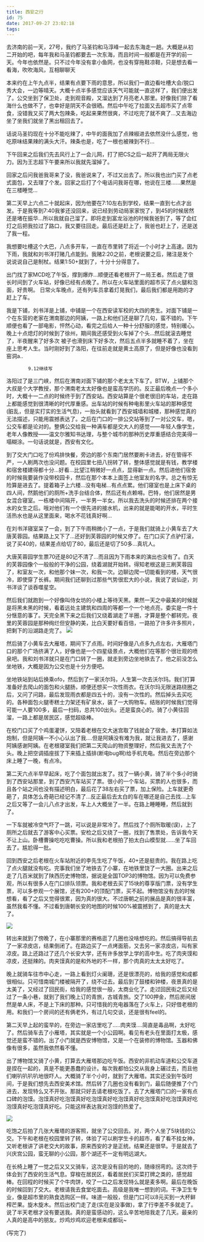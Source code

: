 ```yaml
---
title: 西安之行
id: 75
date: 2017-09-27 23:02:18
tags:
---
```


去济南的前一天，27号，我约了马圣钧和马淳峰一起去东海走一趟。大概是从初二开始的吧，每年我和马圣钧都要去一次东海，而且时间一般都是在开学的前一天。今年也依然是。只不过今年没有拿小鱼网，也没有穿拖鞋凉鞋，只是想去看一看海，吹吹海风，互相聊聊天

本来约在上午九点半，结果有点要下雨的意思，所以我们一直边看吐槽大会/脱口秀大会，一边等晴天。大概十点半多感觉应该天气可能就一直这样了，我们便出发了。公交坐到了保卫处，走到观音殿，又溜达到了月亮老人那里。好像我们除了看海什么也做不了，也幸好是阴天不会很晒。然后中午吃了拉面又去超市买了点零食，没错我又买了两大包辣条，吃起来果然很爽，不过吃完了就不爽了...又去海边坐了坐我们就坐了黑出租回去了。

话说马圣钧现在十分不能吃辣了，中午的面我加了点辣椒进去依然没什么感觉，他吃原味结果辣的满头大汗。辣条也是，吃了一根也被辣到不行...

下午回来之后我们先去风行上了一会儿网，打了把CS之后一起开了两局无限火力。因为王志超下午要来所以我就先溜掉了。

回家之后问我爸我哥来了没，我爸说来了，不过又出去了。所以我也出门买了点老式面包，又去理了个发。回家之后打了个电话问我哥在哪，他说在三楼......果然是在三楼睡觉...

第二天早上六点二十就起床，因为他要在7:10左右到学校，结果一直到七点才出发。于是我等到7:40我爹还没回来，说已经到劳动局家家悦了，到45的时候居然还是堵在振华...所以我就自己溜了。即将走到富龙浴池的时候我爸到了，等了会红灯之后把我拉过了路口，我又要往回走。最后还是赶上了，我爸也赶上了，还是送了我一程。

我想要吐槽这个大巴，八点多开车，一直在市里转了将近一个小时才上高速。因为下雨，我就和刘书洋打赌几点能到。我赌2:20之前，老根说要之后，赌注是发个说说说自己是制杖。结果1:50+就到了，十分十分得意了。

出门找了家MCD吃了午饭，撑到爆炸...顺便还看老根开了一局王者。然后走了很长时间到了火车站，好像已经有点晚了。所以在火车站里面的超市买了点火腿和泡面，好贵啊。 日常火车晚点，还有列车员拿着灯晃我们，最后我们都是用跑的才赶上了车。

我是下铺，刘书洋是上铺，中铺是一个在西安读军校的大四的男生。对面下铺是一个在东营的老家在渭南那边的阿姨，一路上和他们还是聊了几句，蛮不错的。下午顺便也看了一部电影，怦然心动，看完之后给人一种十分舒服的感觉，特别暖心。晚上十点熄灯的时候到了徐州，期间我还感受到火车掉了个头...然后就滚去睡觉了，半夜醒来了好多次 被子也滑到床下好多次，然后五点半多就睡不着了，坐在座上思考人生。当时刚好到了洛阳，在往前走就是黄土高原了，但是好像也没看到窑洞a..

			9.12继续写
洛阳过了是三门峡，然后在渭南对面下铺的那个老太太下车了。BTW，上铺那个大叔是个大学教授，那个渭南老太太好像也是蛮高学历的。反正最后晚点一个多小时，大概十一二点的时候终于到了西安站。西安站算是个很老很旧的车站，走在路上都能感觉到很清晰的时代厚重感。出车站的时候有种电影里火车站的那种感觉(脏乱，但是实打实的生活气息)，一抬头就看到了西安城墙和城楼，那种感觉真的无法描述，只能用震撼表达了。之后在门口的一排公交站等到了一对公交车，嗯，公交车都是论对的。整俩公交给我一种满车都是交大人的感觉——年轻人像学生，老年人像教授——温文尔雅知书达理，与整个城市的那种历史厚重感结合完美得一塌糊涂。一句话说就是，西安有文化。

到了交大门口吃了份鸡排快餐，旁边的那个东南门居然要刷卡进去，好在管得不严，一人刷两次也没问题。在校园里七扭八拐转了转，整体感觉就是有钱，教学楼和宿舍楼建得都十分...好看...比望江稍微好一点点，显得新一点。然后进他们宿舍的时候我要装作没带校园卡，然后在那个本本上面签上他室友的名字。总之有惊无险算是进去了。提着箱子上六楼...没有电梯...有点点累。他们寝室也是上床下桌的四人间，然鹅他们的厕所+洗手台结合体，然后还有点赖嘚。巴特，他们居然是男女混合寝室。一栋楼中间隔开，一半男一半女。所以我去洗头的时候还排在两个接水的女生之后。哦对他们有一个很先进的接水机，出来的就是能喝的开水，平时生活热水也是从这里面来，喝水不花钱真好啊...

在刘书洋寝室呆了一会，到了下午雨稍微小了一点，于是我们就骑上小黄车去了大唐芙蓉园。结果路上又下了...还好到芙蓉园的时候又停了。在门口买了点驴打滚，说了买40的，结果差点给切了80，最后还是切了50多...真坑人。

大唐芙蓉园学生票70还是80记不清了...而且因为下雨本来的演出也没有了。白天的芙蓉园像个一般般的干净的公园，绕着湖就开始转。得知老根这是三刷芙蓉园了，和室友一次，和他那个妹一次，和我一次。边聊边爬一切能看到的楼，天气很冷，即使穿了长裤。期间我们还聊到过那些气势很宏大的小说，我说了说仙逆，刘书洋谈了谈吞噬星空。

然后我们就跑到一个好像叫侍女坊的小楼上等待天黑。果然一天之中最美的时候就是将黑未黑的时候，看着远处主建筑和四周的等都一个一个地点亮，委实是一件十分惬意的事了。天完全黑下来之后我们又绕着湖走了半圈，才算是整个都转完。夜里的芙蓉园是那种绚烂但安静的美，比白天要好看百倍，一路拍了许多许多照片，把剩下的沿湖路走完了。
![](https://eremite-1252628011.cossh.myqcloud.com/wp-content/uploads/2017/09/2017-08-31-01.10.44-1.jpg)

然后骑了小黄车去大雁塔，期间下了点雨。时间好像是八点多九点左右，大雁塔门口的那个广场挤满了人，好像也是一个四星级景点，大概他们在等那个很壮观的喷泉吧。我和刘书洋就只是在门口转了一圈，就走到旁边坐地铁去了。他之前没怎么坐地铁，大概是因为公交也是十分方便吧。

坐地铁站到站后换乘ofo，然后到了一家沃尔玛，人生第一次去沃尔玛。我们打算准备好去爬山的面包和火腿肠，顺便还想买一次性雨衣。在沃尔玛无限迷路绕圈之后，又问了问路，最后发现雨衣都是四五十的，没有一次性的。然后掉头去买吃的。各种面包火腿枣糕士力架还有矿泉水，装了一大购物车。结账的时候我们觉得可能一人要100多，最后一扫码，总共100出头。还是蛮良心的。骑了小黄往回溜，一路上都是居民区，感觉超级棒。

在校门口买了个鸡蛋灌饼，又陪着老根在交大迷宫取了钱就会了宿舍。本打算如法炮制，但是阿姨一不小心认出了我....但是阿姨没有难为我，就让我进去了，感谢阿姨感谢阿姨。在老根寝室我们把第二天爬山的物资整理好，然后我又去洗了个头。晚上把空调插座拔了下来插上插排(断电bug啊)给手机充电。然后在旁边那个床上睡了一晚，有点冷。

第二天六点半早早起床，吃了个面包就出发了。找了一辆小黄，骑了半个多小时骑到了西安站那里，到了西安汽车站买了票。很小的一个车站，买票的人也很多，而且各个站之间也没有描述明白，最后花了38左右买了票，加上保险。上车就更奇葩了，具体怎么奇葩已经记不清了...反正最后去太白的车在哪还是自己去找...上车之后又等了一会儿八点才出发，车上人大概坐了一半。在路上睡睡睡，然后就到了。

一下车就被冷空气吓了一跳，可以说是非常冷了。然后找了个厕所取暖(误)，上了厕所之后就去了游客中心买票。安检之后又绕了一圈，找到了售票处，告诉我今天不让上山。卧槽曹操吃吃吃曹操。所以我和老根拍了拍太白山模型就......坐了车回去了。尴尬得一批。

回到西安之后老根在火车站附近的李先生吃了午饭，40+还是挺贵的。我在路上吃了点火腿就没有吃。完事我们坐了地铁去了小寨，在地铁里饶了一大圈。出来之后走了几百米就到了陕西历史博物馆，据说是全国TOP3的博物馆。因为可以免费参观，所以有很多人在门口排队领票。我和老根去买了15块的尊享版门票，没有学生票，可以多参观一个展馆，还有200+的顶配门票，买不起。博物馆没有去的时候想看，看了之后又觉得很累，因为真的很大。不过唐朝之前的展品是真的很丰富，虽然我看不懂。不过看到唐朝长安的地图的时候100%被震撼到了，真的是太大了。

![](https://eremite-1252628011.cossh.myqcloud.com/wp-content/uploads/2017/09/2017-08-31-08.44.08-1.jpg)

转出来就到了傍晚了，在小寨那里的赛格逛了几圈也没啥想吃的。然后搞得导航去了一家凉皮店，结果倒闭了。在路边买了一点烤面筋，又去另一家凉皮店，叫有家凉皮。路上还路过了还几个长安大学，还有许多放学上学的高中生。吃了肉夹馍和凉皮，还挺辣的。肉夹馍真的是和外地的不一样，那个肉真的太太太好吃了。

晚上就骑车往市中心走，一路上看到灯火阑珊，还是很漂亮的，给我的感觉和成都很相似。只可惜南城门楼被隔开了，绕不过去。最后到了鼓楼和钟楼，夜景真的是太美了，又经过了回民街，给我的感觉很一般，太商业化了。走过回民街之后又经过了一条小巷，就到了我们晚上订的青旅，古城青旅。交了100押金，然后房间居然是单人床，不是上下床的那种。只可惜我的充电器落在了火车上，只好借老根的用。和我们一个房间的还有俩老外，有过几句交谈，还是很有feel的。

第二天早上起的蛮早的，在旁边一家店里吃了.....肉夹馍....简直是毒品啊，太好吃了。然后骑车去了小雁塔，其实就是一个小公园啊。看见有老头在里面打太极，感觉还是蛮不错的。出了小门就是西安博物馆，又是一个在装修的博物馆。玉器和佛像有很多，虽然我依然看不懂。

出了博物馆又骑了小黄，打算去大雁塔那边吃午饭。西安的非机动车道和公交车道是捏在一起的，真是不能更愚蠢的设计。每次我都怕公交从我身上碾过去，而且他们喇叭叭叭叭地很吓人。大概骑了半个小时，就到了大雁塔。其实还没到午饭时间，于是我们想先去西安美术馆。然后转了几圈也没有看到门，最后随便推了个门进去，发现特么又不开张。那就只好去请老根吃饭了。去了大雁塔门口的一家有点口碑的泡馍。泡馍真好吃泡馍真好吃泡馍真好吃泡馍真好吃泡馍真好吃泡馍真好吃泡馍真好吃泡馍真好吃。只能这样表达我对泡馍的热爱了。

![](https://eremite-1252628011.cossh.myqcloud.com/wp-content/uploads/2017/09/20170831_123025.jpg)

吃饱之后拍了几张大雁塔的游客照，就坐了公交回去。对，两个人坐了5块钱的公交。下午和老根在校园里转了转，体验了可以刷学生卡的超市，看了看不挂女神，又听老根讲了讲老交大的故事，原来西安的才是正统。结果还是很早。于是就去了兴庆宫公园，蛮无聊的小公园，那个湖还不一定有明远湖大。

在长椅上睡了一觉之后又又又骑车，这次是没有目的地的，随缘拐弯的。这次终于体会到了西安的生活气息。穿梭在居民区，看着居民们买菜打牌之类的，感觉超棒。在回程的时候买了个牛肉饼，咬了一口之后发现特么就是麦多啊。最后在晚饭的时候回到了交大。老根请我去食堂吃面去。高级是我唯一想到的词。干净卫生专业，像是超市里的熟食选购区一样。味道一般般，但是门口可以8元买到一大杯鲜榨芒果。旋木旋木。然后出校门走了走(实在是没事做)，拿了行李差不多就走了。说了半天老根才没有要送我。真的是蛮感动的，这么辛苦地陪我走了几天。最亲的人真的是高中的朋友。炒鸡炒鸡欢迎老根来成都玩~

(写完了)

